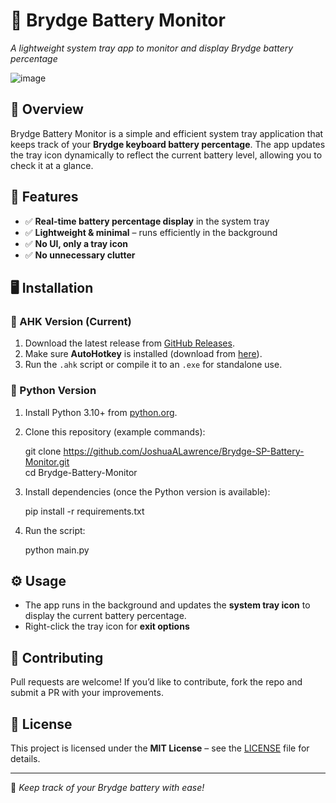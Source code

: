 # 📡 Brydge Battery Monitor
*A lightweight system tray app to monitor and display Brydge battery percentage*

![image](https://github.com/user-attachments/assets/9d18a24f-bd81-4b33-a612-a4159aebcc90)

## 🚀 Overview
Brydge Battery Monitor is a simple and efficient system tray application that keeps track of your **Brydge keyboard battery percentage**. The app updates the tray icon dynamically to reflect the current battery level, allowing you to check it at a glance.

## 🔧 Features
- ✅ **Real-time battery percentage display** in the system tray  
- ✅ **Lightweight & minimal** – runs efficiently in the background  
- ✅ **No UI, only a tray icon**  
- ✅ **No unnecessary clutter**  

## 🖥️ Installation

### 🔹 AHK Version (Current)
1. Download the latest release from [GitHub Releases](#).
2. Make sure **AutoHotkey** is installed (download from [here](https://www.autohotkey.com/)).
3. Run the `.ahk` script or compile it to an `.exe` for standalone use.

### 🔹 Python Version
1. Install Python 3.10+ from [python.org](https://www.python.org/).
2. Clone this repository (example commands):
    
    git clone https://github.com/JoshuaALawrence/Brydge-SP-Battery-Monitor.git  
    cd Brydge-Battery-Monitor
    
3. Install dependencies (once the Python version is available):
    
    pip install -r requirements.txt
    
4. Run the script:
    
    python main.py
    

## ⚙️ Usage
- The app runs in the background and updates the **system tray icon** to display the current battery percentage.
- Right-click the tray icon for **exit options**

## 🤝 Contributing
Pull requests are welcome! If you’d like to contribute, fork the repo and submit a PR with your improvements.

## 📜 License
This project is licensed under the **MIT License** – see the [LICENSE](LICENSE) file for details.

---
🔋 *Keep track of your Brydge battery with ease!*
